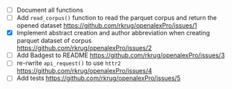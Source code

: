 - [ ] Document all functions
- [ ] Add `read_corpus()` function to read the parquet corpus and return the opened dataset https://github.com/rkrug/openalexPro/issues/1
- [x] Implement abstract creation and author abbreviation when creating parquet dataset of corpus https://github.com/rkrug/openalexPro/issues/2
- [ ] Add Badgest to README https://github.com/rkrug/openalexPro/issues/3
- [ ] re-rwrite `api_request()` to use `httr2` https://github.com/rkrug/openalexPro/issues/4
- [ ] Add tests https://github.com/rkrug/openalexPro/issues/5
